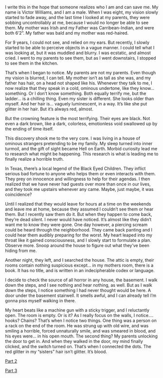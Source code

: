 I write this in the hope that someone realizes who I am and can save me. My name is Victor Williams, and I am a male. When I was eight, my vision slowly started to fade away, and the last time I looked at my parents, they were sobbing uncontrollably at me, because I would no longer be able to see them. My mother was Irish and my Father was Carribean-Indian, and were both 6’2”. My father was bald and my mother was red-haired. 

For 9 years, I could not see, and relied on my ears. But recently, I slowly started to be able to perceive objects in a vague manner. I could tell what I was looking at, but it was muddled and blurry. I was ecstatic, and almost cried. I went to my parents to see them, but as I went downstairs, I stopped to see them in the kitchen. 

That’s when I began to notice. My parents are not my parents. Even though my vision is blurred, I can tell. My mother isn’t as tall as she was, and my father has hair, on a head not shaped like his. Whenever they talk to me, I now realize that they speak in a cold, ominous undertone, like they know… something. Or I don’t know something. Both equally terrify me, but the ladder… is a chilling thing. Even my sister is different. She looks older than myself. And her hair is… vaguely luminescent, in a way. It’s like she put glitter in her hair. But it’s always red, almost. 


But the crowning feature is the most terrifying. Their eyes are black. Not even a dark brown, like a dark, colorless, emotionless void swallowed up by the ending of time itself. 

This discovery shook me to the very core. I was living in a house of ominous strangers pretending to be my family. My sleep turned into inner turmoil, and the gift of sight became Hell on Earth. Morbid curiosity lead me to research what might be happening. This research is what is leading me to finally realize a horrible truth.

In Texas, there’s a local legend of the Black Eyed Children. They inflict serious bad fortune to anyone who helps them or even interacts with them. They prey on innocence and willingness to help for their agendas. I then realized that we have never had guests over more than once in our lives, and they took me upstairs whenever any came. Maybe, just maybe, it was coincidence?

Until I realized that they would leave for hours at a time on the weekends and leave me at home, because they assumed I couldn’t see them or hear them. But I recently saw them do it. But when they happen to come back, they’re dead silent. I never would have noticed. It’s almost like they didn’t want me to know they were gone. One day however, a piercing scream could be heard through the neighborhood. They came back panting and I could hear them audibly preparing for the worst. My heart leaped into my throat like it gained consciousness, and I slowly start to formulate a plan. Observe more. Snoop around the house to figure out what they’ve been hiding from me. 

Another night, they left, and I searched the house. The attic is empty, their rooms contain nothing suspicious except… in my mothers room, there is a book. It has no title, and is written in an indecipherable codex or language. 

I decide to check the source of all horror in any house, the basement. I walk down the steps, and I see nothing and hear nothing, as well. But as I walk down the steps, I notice something I had never thought would be here. A door under the basement stairwell. It smells awful, and I can already tell I’m gonna piss myself walking in there. 

My heart beats like a machine gun with a sticky trigger, and I reluctantly open. The room is empty. Or is it? As I really focus on the walls, I notice…. hooks? Chains? That’s when I notice two things. One thing was a person on a rack on the end of the room. He was strung up with old wire, and was smiling a horrible, forced unnaturally smile, and was smeared in blood, and his eyes were… in his open mouth. The second thing? My parents unlocking the door to get in. And when they walked in the door, my mind finally clicked, and the switch turned on. That’s when I connected the dots. The red glitter in my “sisters” hair isn’t glitter. It’s blood.












[Part 2](https://www.reddit.com/r/nosleep/comments/xb0j8y/ive_been_blind_since_i_was_8_but_i_recently/?utm_source=share&utm_medium=ios_app&utm_name=iossmf)





[Part 3](https://www.reddit.com/r/nosleep/comments/xcwglk/ive_been_blind_since_i_was_eight_but_ive_recently/?utm_source=share&utm_medium=ios_app&utm_name=iossmf)